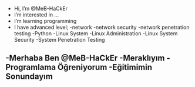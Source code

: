 - Hi, I’m @MeB-HaCkEr
- I’m interested in ...
- I’m learning programming
- I have advanced level;
-network
-network security
-network penetration testing
-Python
-Linux System
-Linux Administration
-Linux System Security
-System Penetration Testing

-Merhaba Ben @MeB-HaCkEr
-Meraklıyım
-Programlama Öğreniyorum
-Eğitimimin Sonundayım
-
<!---
MeB-HaCkEr/MeB-HaCkEr is a ✨ special ✨ repository because its `README.md` (this file) appears on your GitHub profile.
You can click the Preview link to take a look at your changes.
--->
